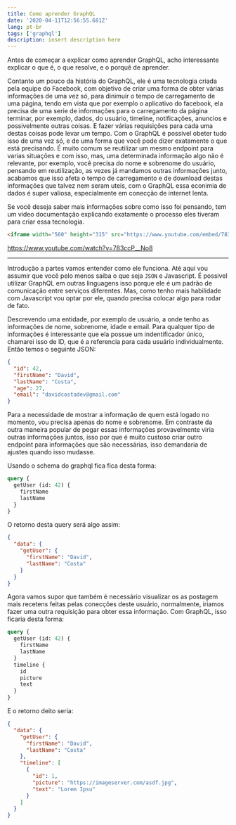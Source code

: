 ```yaml
---
title: Como aprender GraphQL
date: '2020-04-11T12:56:55.681Z'
lang: pt-br
tags: ['graphql']
description: insert description here
---
```


Antes de começar a explicar como aprender GraphQL, acho interessante explicar o que é, o que resolve, e o porquê de aprender.

Contanto um pouco da história do GraphQL, ele é uma tecnologia criada pela equipe do Facebook, com objetivo de criar uma forma de obter várias informações de uma vez só, para dinimuir o tempo de carregamento de uma página, tendo em vista que por exemplo o aplicativo do facebook, ela precisa de uma serie de informações para o carregamento da página terminar, por exemplo, dados, do usuário, timeline, notificações, anuncios e possivelmente outras coisas. E fazer várias requisições para cada uma destas coisas pode levar um tempo. Com o GraphQL é possivel obeter tudo isso de uma vez só, e de uma forma que você pode dizer exatamente o que está precisando. É muito comum se reutilizar um mesmo endpoint para varias situações e com isso, mas, uma determinada informação algo não é relevante, por exemplo, você precisa do nome e sobrenome do usuário, pensando em reutilização, as vezes já mandamos outras informações junto, acabamos que isso afeta o tempo de carregamento e de download destas informações que talvez nem seram uteis, com o GraphQL essa econimia de dados é super valiosa, especialmente em conecção de internet lenta.

Se você deseja saber mais informações sobre como isso foi pensando, tem um video documentação explicando exatamente o processo eles tiveram para criar essa tecnologia.

```html
<iframe width="560" height="315" src="https://www.youtube.com/embed/783ccP__No8" frameborder="0" allow="accelerometer; autoplay; encrypted-media; gyroscope; picture-in-picture" allowfullscreen></iframe>
```

https://www.youtube.com/watch?v=783ccP__No8

---

Introdução a partes vamos entender como ele funciona. Até aqui vou assumir que você pelo menos saiba o que seja `JSON` e Javascript. É possivel utilizar GraphQL em outras linguagens isso porque ele é um padrão de comunicação entre serviços diferentes. Mas, como tenho mais habilidade com Javascript vou optar por ele, quando precisa colocar algo para rodar de fato.

Descrevendo uma entidade, por exemplo de usuário, a onde tenho as informações de nome, sobrenome, idade e email. Para qualquer tipo de informações é interessante que ela possue um indentificador único, chamarei isso de ID, que é a referencia para cada usuário individualmente. Então temos o seguinte JSON:

```json
{
  "id": 42,
  "firstName": "David",
  "lastName": "Costa",
  "age": 27,
  "email": "davidcostadev@gmail.com"
}
```

Para a necessidade de mostrar a informação de quem está logado no momento, vou precisa apenas do nome e sobrenome. Em contraste da outra maneira popular de pegar essas informações provavelmente viria outras informações juntos, isso por que é muito custoso criar outro endpoint para informações que são necessárias, isso demandaria de ajustes quando isso mudasse.

Usando o schema do graphql fica fica desta forma:

```graphql
query {
  getUser (id: 42) {
    firstName
    lastName
  }
}
```

O retorno desta query será algo assim:

```json
{
  "data": {
    "getUser": {
      "firstName": "David",
      "lastName": "Costa"
    }
  }
}
```

Agora vamos supor que também é necessário visualizar os as postagem mais recetens feitas pelas conecções deste usuário, normalmente, iriamos fazer uma outra requisição para obter essa informação. Com GraphQL, isso ficaria desta forma:

```graphql
query {
  getUser (id: 42) {
    firstName
    lastName
  }
  timeline {
    id
    picture
    text
  }
}
```

E o retorno deito seria:

```json
{
  "data": {
    "getUser": {
      "firstName": "David",
      "lastName": "Costa"
    },
    "timeline": [
      {
        "id": 1,
        "picture": "https://imageserver.com/asdf.jpg",
        "text": "Lorem Ipsu"
      }
    ]
  }
}
```
